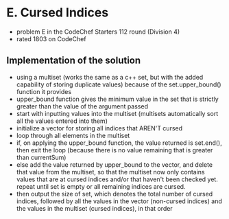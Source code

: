 # E. Cursed Indices

* problem E in the CodeChef Starters 112 round (Division 4)
* rated 1803 on CodeChef

## Implementation of the solution

* using a multiset (works the same as a c++ set, but with the added capability of storing duplicate values) because of the set.upper_bound() function it provides
* upper_bound function gives the minimum value in the set that is strictly greater than the value of the argument passed
* start with inputting values into the multiset (multisets automatically sort all the values entered into them)
* initialize a vector for storing all indices that AREN'T cursed
* loop through all elements in the multiset
* if, on applying the upper_bound function, the value returned is set.end(), then exit the loop (because there is no value remaining that is greater than currentSum)
* else add the value returned by upper_bound to the vector, and delete that value from the multiset, so that the multiset now only contains values that are at cursed indices and/or that haven't been checked yet. repeat until set is empty or all remaining indices are cursed.
* then output the size of set, which denotes the total number of cursed indices, followed by all the values in the vector (non-cursed indices) and the values in the multiset (cursed indices), in that order